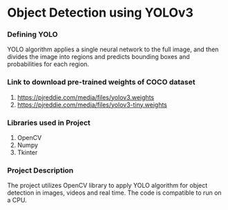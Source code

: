 # Object Detection using YOLOv3

### Defining YOLO
YOLO algorithm applies a single neural network to the full image, and then divides the image into regions and predicts bounding boxes and probabilities for each region. 

### Link to download pre-trained weights of COCO dataset
1. https://pjreddie.com/media/files/yolov3.weights
2. https://pjreddie.com/media/files/yolov3-tiny.weights

### Libraries used in Project
1. OpenCV
2. Numpy
3. Tkinter

### Project Description
The project utilizes OpenCV library to apply YOLO algorithm for object detection in images, videos and real time. The code is compatible to run on a CPU. 






